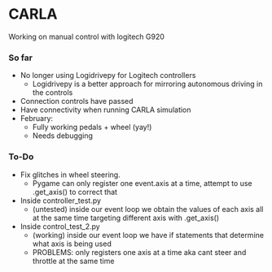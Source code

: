 # CARLA
Working on manual control with logitech G920

### So far
- No longer using Logidrivepy for Logitech controllers
    - Logidrivepy is a better approach for mirroring autonomous driving in the controls
- Connection controls have passed
- Have connectivity when running CARLA simulation
- February:
    - Fully working pedals + wheel (yay!)
    - Needs debugging


### To-Do
- Fix glitches in wheel steering.
    - Pygame can only register one event.axis at a time, attempt to use .get_axis() to correct that
- Inside controller_test.py
    - (untested) inside our event loop we obtain the values of each axis all at the same time targeting different axis with .get_axis()
- Inside control_test_2.py
    - (working) inside our event loop we have if statements that determine what axis is being used
    - PROBLEMS: only registers one axis at a time aka cant steer and throttle at the same time
